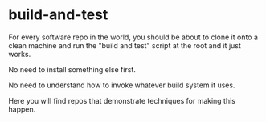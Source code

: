 # build-and-test

For every software repo in the world, you should be about to clone it onto a clean machine and run the "build and test" script at the root and it just works. 

No need to install something else first.

No need to understand how to invoke whatever build system it uses. 

Here you will find repos that demonstrate techniques for making this happen.
